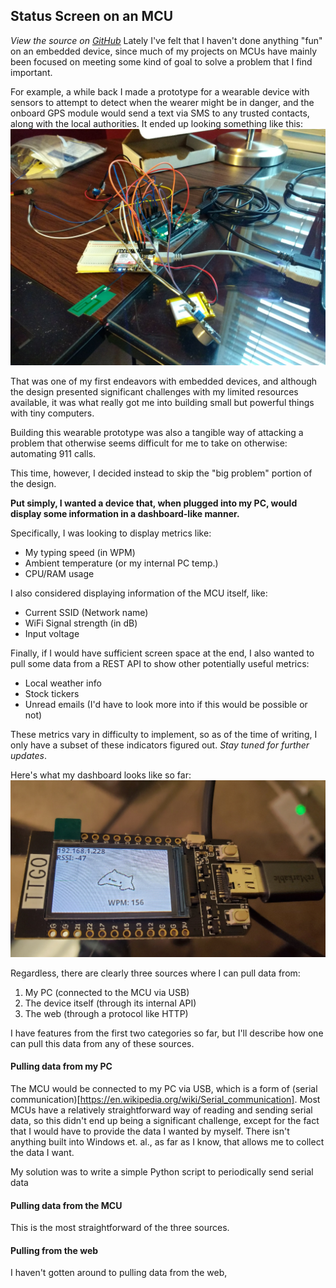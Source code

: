 ## Status Screen on an MCU
*View the source on [GitHub](https://github.com/Saad-Mufti/arduino-status-screen)*
Lately I've felt that I haven't done anything "fun" on an embedded device, since much of my projects on MCUs have mainly been focused on meeting some kind of goal to solve a problem that I find important. 

For example, a while back I made a prototype for a wearable device with sensors to attempt to detect when the wearer might be in danger, and the onboard GPS module would send a text via SMS to any trusted contacts, along with the local authorities. It ended up looking something like this:
![wearable device prototype](/img/wearable.jpg)

That was one of my first endeavors with embedded devices, and although the design presented significant challenges with my limited resources available, it was what really got me into building small but powerful things with tiny computers.

Building this wearable prototype was also a tangible way of attacking a problem that otherwise seems difficult for me to take on otherwise: automating 911 calls. 

This time, however, I decided instead to skip the "big problem" portion of the design. 

**Put simply, I wanted a device that, when plugged into my PC, would display some information in a dashboard-like manner.**

Specifically, I was looking to display metrics like: 
- My typing speed (in WPM)
- Ambient temperature (or my internal PC temp.)
- CPU/RAM usage

I also considered displaying information of the MCU itself, like:
- Current SSID (Network name)
- WiFi Signal strength (in dB)
- Input voltage

Finally, if I would have sufficient screen space at the end, I also wanted to pull some data from a REST API to show other potentially useful metrics:
- Local weather info
- Stock tickers
- Unread emails (I'd have to look more into if this would be possible or not)

These metrics vary in difficulty to implement, so as of the time of writing, I only have a subset of these indicators figured out. *Stay tuned for further updates*.

Here's what my dashboard looks like so far:
![status screen](/img/status.jpg)

Regardless, there are clearly three sources where I can pull data from:
1. My PC (connected to the MCU via USB)
2. The device itself (through its internal API)
3. The web (through a protocol like HTTP)

I have features from the first two categories so far, but I'll describe how one can pull this data from any of these sources.

#### Pulling data from my PC
The MCU would be connected to my PC via USB, which is a form of (serial communication)[https://en.wikipedia.org/wiki/Serial_communication]. Most MCUs have a relatively straightforward way of reading and sending serial data, so this didn't end up being a significant challenge, except for the fact that I would have to provide the data I wanted by myself. There isn't anything built into Windows et. al., as far as I know, that allows me to collect the data I want. 

My solution was to write a simple Python script to periodically send serial data 

#### Pulling data from the MCU
This is the most straightforward of the three sources. 

#### Pulling from the web
I haven't gotten around to pulling data from the web, 